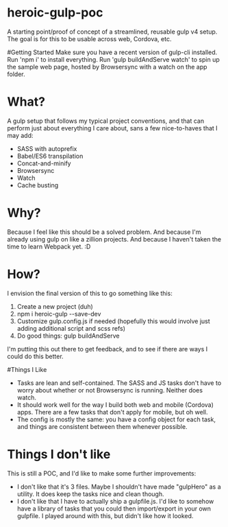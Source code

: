 # heroic-gulp-poc
A starting point/proof of concept of a streamlined, reusable gulp v4 setup.  The goal is for this to be usable across web, Cordova, etc. 

#Getting Started
Make sure you have a recent version of gulp-cli installed.
Run 'npm i' to install everything.
Run 'gulp buildAndServe watch' to spin up the sample web page, hosted by Browsersync with a watch on the app folder. 

# What?
A gulp setup that follows my typical project conventions, and that can perform just about everything I care about, sans a few nice-to-haves that I may add:
* SASS with autoprefix
* Babel/ES6 transpilation 
* Concat-and-minify
* Browsersync
* Watch
* Cache busting

# Why?
Because I feel like this should be a solved problem.  And because I'm already using gulp on like a zillion projects.  And because I haven't taken the time to learn Webpack yet. :D

# How?
I envision the final version of this to go something like this:
1. Create a new project (duh)
2. npm i heroic-gulp --save-dev
3. Customize gulp.config.js if needed (hopefully this would involve just adding additional script and scss refs)
4. Do good things: gulp buildAndServe

I'm putting this out there to get feedback, and to see if there are ways I could do this better. 

#Things I Like
* Tasks are lean and self-contained.  The SASS and JS tasks don't have to worry about whether or not Browsersync is running.  Neither does watch. 
* It should work well for the way I build both web and mobile (Cordova) apps.  There are a few tasks that don't apply for mobile, but oh well.
* The config is mostly the same: you have a config object for each task, and things are consistent between them whenever possible. 

# Things I don't like
This is still a POC, and I'd like to make some further improvements: 
* I don't like that it's 3 files.  Maybe I shouldn't have made "gulpHero" as a utility.  It does keep the tasks nice and clean though.
* I don't like that I have to actually ship a gulpfile.js.  I'd like to somehow have a library of tasks that you could then import/export in your own gulpfile.  I played around with this, but didn't like how it looked.
